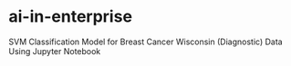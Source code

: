 ﻿# ai-in-enterprise
SVM Classification Model for Breast Cancer Wisconsin (Diagnostic) Data Using Jupyter Notebook

